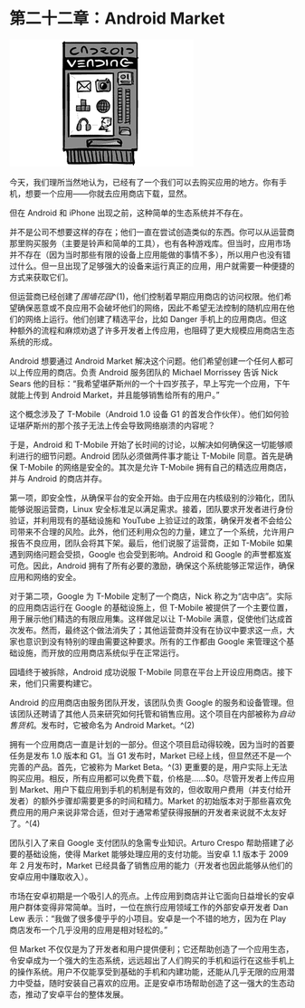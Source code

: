 # 第二十二章：Android Market

![g22001](img/g22001.png)

今天，我们理所当然地认为，已经有了一个我们可以去购买应用的地方。你有手机，想要一个应用——你就去应用商店下载，显然。

但在 Android 和 iPhone 出现之前，这种简单的生态系统并不存在。

并不是公司不想要这样的存在；他们一直在尝试创造类似的东西。你可以从运营商那里购买服务（主要是铃声和简单的工具），也有各种游戏库。但当时，应用市场并不存在（因为当时那些有限的设备上应用能做的事情不多），所以用户也没有错过什么。但一旦出现了足够强大的设备来运行真正的应用，用户就需要一种便捷的方式来获取它们。

但运营商已经创建了*围墙花园*^(1)，他们控制着早期应用商店的访问权限。他们希望确保恶意或不良应用不会破坏他们的网络，因此不希望无法控制的随机应用在他们的网络上运行。他们创建了精选平台，比如 Danger 手机上的应用商店。但这种额外的流程和麻烦劝退了许多开发者上传应用，也阻碍了更大规模应用商店生态系统的形成。

Android 想要通过 Android Market 解决这个问题。他们希望创建一个任何人都可以上传应用的商店。负责 Android 服务团队的 Michael Morrissey 告诉 Nick Sears 他的目标：“我希望堪萨斯州的一个十四岁孩子，早上写完一个应用，下午就能上传到 Android Market，并且能够销售给所有的用户。”

这个概念涉及了 T-Mobile（Android 1.0 设备 G1 的首发合作伙伴）。他们如何验证堪萨斯州的那个孩子无法上传会导致网络崩溃的内容呢？

于是，Android 和 T-Mobile 开始了长时间的讨论，以解决如何确保这一切能够顺利进行的细节问题。Android 团队必须做两件事才能让 T-Mobile 同意。首先是确保 T-Mobile 的网络是安全的。其次是允许 T-Mobile 拥有自己的精选应用商店，并与 Android 的商店并存。

第一项，即安全性，从确保平台的安全开始。由于应用在内核级别的沙箱化，团队能够说服运营商，Linux 安全标准足以满足需求。接着，团队要求开发者进行身份验证，并利用现有的基础设施和 YouTube 上验证过的政策，确保开发者不会给公司带来不合理的风险。此外，他们还利用众包的力量，建立了一个系统，允许用户报告不良应用，团队会将其下架。最后，他们说服了运营商，正如 T-Mobile 如果遇到网络问题会受损，Google 也会受到影响。Android 和 Google 的声誉都岌岌可危。因此，Android 拥有了所有必要的激励，确保这个系统能够正常运作，确保应用和网络的安全。

对于第二项，Google 为 T-Mobile 定制了一个商店，Nick 称之为“店中店”。实际的应用商店运行在 Google 的基础设施上，但 T-Mobile 被提供了一个主要位置，用于展示他们精选的有限应用集。这样做足以让 T-Mobile 满意，促使他们达成首次发布。然而，最终这个做法消失了；其他运营商并没有在协议中要求这一点，大家也意识到没有特别的理由需要这种要求。所有的工作都由 Google 来管理这个基础设施，而开放的应用商店系统似乎在正常运行。

园墙终于被拆除，Android 成功说服 T-Mobile 同意在平台上开设应用商店。接下来，他们只需要构建它。

Android 的应用商店由服务团队开发，该团队负责 Google 的服务和设备管理。但该团队还聘请了其他人员来研究如何托管和销售应用。这个项目在内部被称为*自动售货机*。发布时，它被命名为 Android Market。^(2)

拥有一个应用商店一直是计划的一部分。但这个项目启动得较晚，因为当时的首要任务是发布 1.0 版本和 G1。当 G1 发布时，Market 已经上线，但显然还不是一个完善的产品。首先，它被称为 Market Beta。^(3) 更重要的是，用户实际上无法购买应用。相反，所有应用都可以免费下载，价格是……$0。尽管开发者上传应用到 Market、用户下载应用到手机的机制是有效的，但收取用户费用（并支付给开发者）的额外步骤却需要更多的时间和精力。Market 的初始版本对于那些喜欢免费应用的用户来说非常合适，但对于通常希望获得报酬的开发者来说就不太友好了。^(4)

团队引入了来自 Google 支付团队的急需专业知识。Arturo Crespo 帮助搭建了必要的基础设施，使得 Market 能够处理应用的支付功能。当安卓 1.1 版本于 2009 年 2 月发布时，Market 已经具备了销售应用的能力（开发者也因此能够从他们的安卓应用中赚取收入）。

市场在安卓初期是一个吸引人的亮点。上传应用到商店并让它面向日益增长的安卓用户群体变得非常简单。当时，一位在旅行应用领域工作的外部安卓开发者 Dan Lew 表示：“我做了很多傻乎乎的小项目。安卓是一个不错的地方，因为在 Play 商店发布一个几乎没用的应用是相对轻松的。”

但 Market 不仅仅是为了开发者和用户提供便利；它还帮助创造了一个应用生态，令安卓成为一个强大的生态系统，远远超出了人们购买的手机和运行在这些手机上的操作系统。用户不仅能享受到基础的手机和内建功能，还能从几乎无限的应用潜力中受益，随时安装自己喜欢的应用。正是安卓市场帮助创造了这一强大的生态动态，推动了安卓平台的整体发展。
